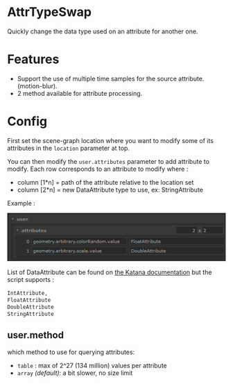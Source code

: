 # AttrTypeSwap

Quickly change the data type used on an attribute for another one.

# Features

- Support the use of multiple time samples for the source attribute. (motion-blur).
- 2 method available for attribute processing.

# Config

First set the scene-graph location where you want to modify some of its attributes
in the `location` parameter at top.

You can then modify the `user.attributes` parameter to add attribute to modify.
Each row corresponds to an attribute to modify where :

- column [1*n] = path of the attribute relative to the location set 
- column [2*n] = new DataAttribute type to use, ex: StringAttribute

Example : 

![opscript interface screenshot](attr_type_swap.doc.png)

List of DataAttribute can be found on
[the Katana documentation](https://learn.foundry.com/katana/5.0/dev-guide/OpsAndOpScript/Attributes/OpScript.html#IntAttribute)
but the script supports :

```
IntAttribute,
FloatAttribute
DoubleAttribute
StringAttribute
```

## user.method

which method to use for querying attributes:
- `table` : max of 2^27 (134 million) values per attribute
- `array` _(default)_: a bit slower, no size limit 
